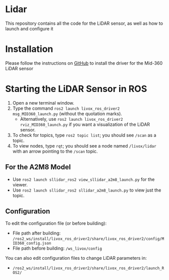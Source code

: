 # Lidar
This repository contains all the code for the LiDAR sensor, as well as how to launch and configure it

# Installation
Please follow the instructions on [GitHub](https://github.com/Livox-SDK/livox_ros_driver2) to install the driver for the Mid-360 LiDAR sensor

# Starting the LiDAR Sensor in ROS

1. Open a new terminal window.
2. Type the command `ros2 launch livox_ros_driver2 msg_MID360_launch.py` (without the quotation marks).
   - Alternatively, use `ros2 launch livox_ros_driver2 rviz_MID360_launch.py` if you want a visualization of the LiDAR sensor.
3. To check for topics, type `ros2 topic list`; you should see `/scan` as a topic.
4. To view nodes, type `rqt`; you should see a node named `/livox/lidar` with an arrow pointing to the `/scan` topic.

## For the A2M8 Model
- Use `ros2 launch sllidar_ros2 view_sllidar_a2m8_launch.py` for the viewer.
- Use `ros2 launch sllidar_ros2 sllidar_a2m8_launch.py` to view just the topic.

## Configuration
To edit the configuration file (or before building):
- File path after building: `/ros2_ws/install/livox_ros_driver2/share/livox_ros_driver2/config/MID360_config.json`
- File path before building: `/ws_livox/config`

You can also edit configuration files to change LiDAR parameters in:
- `/ros2_ws/install/livox_ros_driver2/share/livox_ros_driver2/launch_ROS2/`
